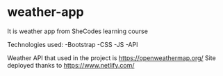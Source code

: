 # weather-app
It is weather app from SheCodes learning course

Technologies used: 
-Bootstrap
-CSS
-JS
-API

Weather API that used in the project is  https://openweathermap.org/
Site deployed thanks to https://www.netlify.com/
